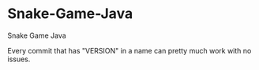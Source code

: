 # Snake-Game-Java
Snake Game Java

Every commit that has "VERSION" in a name can pretty much work with no issues.
